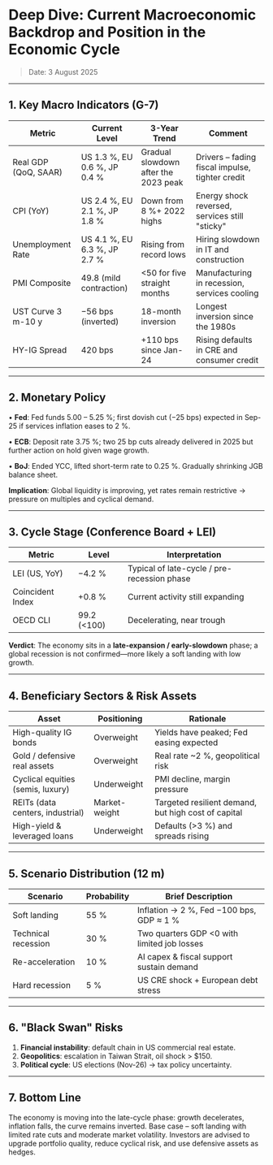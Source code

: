 # Deep Dive: Current Macroeconomic Backdrop and Position in the Economic Cycle

> Date: 3 August 2025

---

## 1. Key Macro Indicators (G-7)

| Metric | Current Level | 3-Year Trend | Comment |
|--------|---------------|-------------|---------|
| Real GDP (QoQ, SAAR) | US 1.3 %, EU 0.6 %, JP 0.4 % | Gradual slowdown after the 2023 peak | Drivers – fading fiscal impulse, tighter credit |
| CPI (YoY) | US 2.4 %, EU 2.1 %, JP 1.8 % | Down from 8 %+ 2022 highs | Energy shock reversed, services still "sticky" |
| Unemployment Rate | US 4.1 %, EU 6.3 %, JP 2.7 % | Rising from record lows | Hiring slowdown in IT and construction |
| PMI Composite | 49.8 (mild contraction) | <50 for five straight months | Manufacturing in recession, services cooling |
| UST Curve 3 m-10 y | −56 bps (inverted) | 18-month inversion | Longest inversion since the 1980s |
| HY-IG Spread | 420 bps | +110 bps since Jan-24 | Rising defaults in CRE and consumer credit |

---

## 2. Monetary Policy

• **Fed**: Fed funds 5.00 – 5.25 %; first dovish cut (−25 bps) expected in Sep-25 if services inflation eases to 2 %.

• **ECB**: Deposit rate 3.75 %; two 25 bp cuts already delivered in 2025 but further action on hold given wage growth.

• **BoJ**: Ended YCC, lifted short-term rate to 0.25 %. Gradually shrinking JGB balance sheet.

**Implication**: Global liquidity is improving, yet rates remain restrictive → pressure on multiples and cyclical demand.

---

## 3. Cycle Stage (Conference Board + LEI)

| Metric | Level | Interpretation |
|--------|-------|----------------|
| LEI (US, YoY) | −4.2 % | Typical of late-cycle / pre-recession phase |
| Coincident Index | +0.8 % | Current activity still expanding |
| OECD CLI | 99.2 (<100) | Decelerating, near trough |

**Verdict**: The economy sits in a **late-expansion / early-slowdown** phase; a global recession is not confirmed—more likely a soft landing with low growth.

---

## 4. Beneficiary Sectors & Risk Assets

| Asset | Positioning | Rationale |
|-------|-------------|-----------|
| High-quality IG bonds | Overweight | Yields have peaked; Fed easing expected |
| Gold / defensive real assets | Overweight | Real rate ~2 %, geopolitical risk |
| Cyclical equities (semis, luxury) | Underweight | PMI decline, margin pressure |
| REITs (data centers, industrial) | Market-weight | Targeted resilient demand, but high cost of capital |
| High-yield & leveraged loans | Underweight | Defaults (>3 %) and spreads rising |

---

## 5. Scenario Distribution (12 m)

| Scenario | Probability | Brief Description |
|----------|-------------|-------------------|
| Soft landing | 55 % | Inflation → 2 %, Fed −100 bps, GDP ≈ 1 % |
| Technical recession | 30 % | Two quarters GDP <0 with limited job losses |
| Re-acceleration | 10 % | AI capex & fiscal support sustain demand |
| Hard recession | 5 % | US CRE shock + European debt stress |

---

## 6. "Black Swan" Risks

1. **Financial instability**: default chain in US commercial real estate.
2. **Geopolitics**: escalation in Taiwan Strait, oil shock > $150.
3. **Political cycle**: US elections (Nov-26) → tax policy uncertainty.

---

## 7. Bottom Line

The economy is moving into the late-cycle phase: growth decelerates, inflation falls, the curve remains inverted. Base case – soft landing with limited rate cuts and moderate market volatility. Investors are advised to upgrade portfolio quality, reduce cyclical risk, and use defensive assets as hedges.
